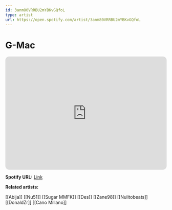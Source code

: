 ```yaml
---
id: 3anm80VRRBU2mYBKvGQfoL
type: artist
url: https://open.spotify.com/artist/3anm80VRRBU2mYBKvGQfoL
---
```

# G-Mac

<iframe style="border-radius:12px" src="https://open.spotify.com/embed/artist/3anm80VRRBU2mYBKvGQfoL" width="100%" height="352" frameBorder="0" allowfullscreen="" allow="autoplay; clipboard-write; encrypted-media; fullscreen; picture-in-picture" loading="lazy"></iframe>

**Spotify URL:** [Link](https://open.spotify.com/artist/3anm80VRRBU2mYBKvGQfoL)

**Related artists:**

[[Abija]]
[[Nu51]]
[[Sugar MMFK]]
[[Des]]
[[Zane98]]
[[Nulitobeats]]
[[DonaldZr]]
[[Cano Millano]]
